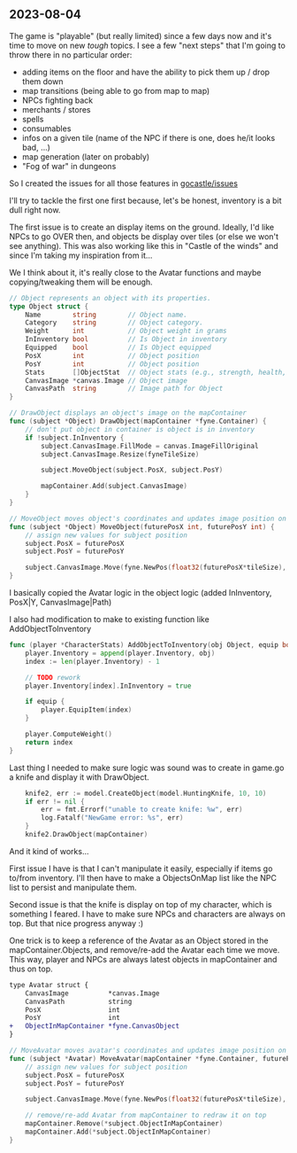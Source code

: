 ## 2023-08-04

The game is "playable" (but really limited) since a few days now and it's time to move on new *tough* topics. I see a few "next steps" that I'm going to throw there in no particular order:
* adding items on the floor and have the ability to pick them up / drop them down
* map transitions (being able to go from map to map)
* NPCs fighting back
* merchants / stores
* spells
* consumables
* infos on a given tile (name of the NPC if there is one, does he/it looks bad, ...)
* map generation (later on probably)
* "Fog of war" in dungeons

So I created the issues for all those features in [gocastle/issues](https://github.com/zwindler/gocastle/issues)

I'll try to tackle the first one first because, let's be honest, inventory is a bit dull right now.

The first issue is to create an display items on the ground. Ideally, I'd like NPCs to go OVER then, and objects be display over tiles (or else we won't see anything). This was also working like this in "Castle of the winds" and since I'm taking my inspiration from it...

We I think about it, it's really close to the Avatar functions and maybe copying/tweaking them will be enough.


```go
// Object represents an object with its properties.
type Object struct {
	Name        string        // Object name.
	Category    string        // Object category.
	Weight      int           // Object weight in grams
	InInventory bool          // Is Object in inventory
	Equipped    bool          // Is Object equipped
	PosX        int           // Object position
	PosY        int           // Object position
	Stats       []ObjectStat  // Object stats (e.g., strength, health, etc.).
	CanvasImage *canvas.Image // Object image
	CanvasPath  string        // Image path for Object
}

// DrawObject displays an object's image on the mapContainer
func (subject *Object) DrawObject(mapContainer *fyne.Container) {
	// don't put object in container is object is in inventory
	if !subject.InInventory {
		subject.CanvasImage.FillMode = canvas.ImageFillOriginal
		subject.CanvasImage.Resize(fyneTileSize)

		subject.MoveObject(subject.PosX, subject.PosY)

		mapContainer.Add(subject.CanvasImage)
	}
}

// MoveObject moves object's coordinates and updates image position on map
func (subject *Object) MoveObject(futurePosX int, futurePosY int) {
	// assign new values for subject position
	subject.PosX = futurePosX
	subject.PosY = futurePosY

	subject.CanvasImage.Move(fyne.NewPos(float32(futurePosX*tileSize), float32(futurePosY*tileSize)))
}
```

I basically copied the Avatar logic in the object logic (added InInventory, PosX|Y, CanvasImage|Path)

I also had modification to make to existing function like AddObjectToInventory

```go
func (player *CharacterStats) AddObjectToInventory(obj Object, equip bool) int {
	player.Inventory = append(player.Inventory, obj)
	index := len(player.Inventory) - 1

	// TODO rework
	player.Inventory[index].InInventory = true

	if equip {
		player.EquipItem(index)
	}

	player.ComputeWeight()
	return index
}
```

Last thing I needed to make sure logic was sound was to create in game.go a knife and display it with DrawObject. 

```go
	knife2, err := model.CreateObject(model.HuntingKnife, 10, 10)
	if err != nil {
		err = fmt.Errorf("unable to create knife: %w", err)
		log.Fatalf("NewGame error: %s", err)
	}
	knife2.DrawObject(mapContainer)
```

And it kind of works...

First issue I have is that I can't manipulate it easily, especially if items go to/from inventory. I'll then have to make a ObjectsOnMap list like the NPC list to persist and manipulate them.

Second issue is that the knife is display on top of my character, which is something I feared. I have to make sure NPCs and characters are always on top. But that nice progress anyway :\)

One trick is to keep a reference of the Avatar as an Object stored in the mapContainer.Objects, and remove/re-add the Avatar each time we move. This way, player and NPCs are always latest objects in mapContainer and thus on top.

```diff
type Avatar struct {
	CanvasImage          *canvas.Image
	CanvasPath           string
	PosX                 int
	PosY                 int
+ 	ObjectInMapContainer *fyne.CanvasObject
}
```

```go
// MoveAvatar moves avatar's coordinates and updates image position on map
func (subject *Avatar) MoveAvatar(mapContainer *fyne.Container, futurePosX, futurePosY int) {
	// assign new values for subject position
	subject.PosX = futurePosX
	subject.PosY = futurePosY

	subject.CanvasImage.Move(fyne.NewPos(float32(futurePosX*tileSize), float32(futurePosY*tileSize)))

	// remove/re-add Avatar from mapContainer to redraw it on top
	mapContainer.Remove(*subject.ObjectInMapContainer)
	mapContainer.Add(*subject.ObjectInMapContainer)
}
```